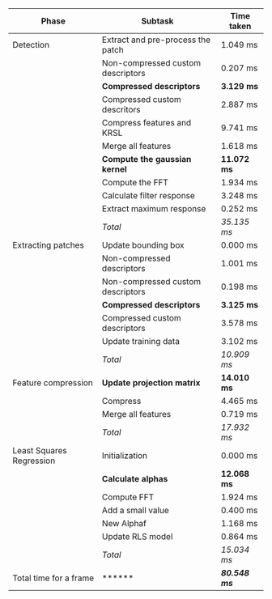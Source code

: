 | Phase | Subtask | Time taken |
|--------------------------|-------------------------------------|-----------------|
| Detection | Extract and pre-process the patch | 1.049 ms |
|  | Non-compressed custom descriptors | 0.207 ms |
|  | **Compressed descriptors** | **3.129 ms** |
|  | Compressed custom descritors | 2.887 ms |
|  | Compress features and KRSL | 9.741 ms |
|  | Merge all features | 1.618 ms |
|  | **Compute the gaussian kernel** | **11.072 ms** |
|  | Compute the FFT | 1.934 ms |
|  | Calculate filter response | 3.248 ms |
|  | Extract maximum response | 0.252 ms |
|  | *Total* | *35.135 ms* |
| Extracting patches | Update bounding box | 0.000 ms |
|  | Non-compressed descriptors | 1.001 ms |
|  | Non-compressed custom descriptors | 0.198 ms |
|  | **Compressed descriptors** | **3.125 ms** |
|  | Compressed custom descriptors | 3.578 ms |
|  | Update training data | 3.102 ms |
|  | *Total* | *10.909 ms* |
| Feature compression | **Update projection matrix** | **14.010 ms** |
|  | Compress | 4.465 ms |
|  | Merge all features | 0.719 ms |
|  | *Total* | *17.932 ms* |
| Least Squares Regression | Initialization | 0.000 ms |
|  | **Calculate alphas** | **12.068 ms** |
|  | Compute FFT | 1.924 ms |
|  | Add a small value | 0.400 ms |
|  | New Alphaf | 1.168 ms |
|  | Update RLS model | 0.864 ms |
|  | *Total* | *15.034 ms* |
| Total time for a frame | ****** | ***80.548 ms*** |
